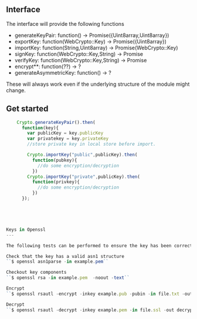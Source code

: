 Interface
---

The interface will provide the following functions
- generateKeyPair: function() -> Promise({Uint8array,Uint8array})
- exportKey: function(WebCrypto::Key) -> Promise({Uint8array})
- importKey: function(String,Uint8array) -> Promise(WebCrypto::Key)
- signKey: function(WebCrypto::Key,String) -> Promise 
- verifyKey: function(WebCrypto::Key,String) -> Promise
- encrypt**: function(??) -> ?
- generateAsymmetricKey: function() -> ?

These will always work even if the underlying structure of the module might change. 


Get started
---

```javascript
    Crypto.generateKeyPair().then(
      function(key){
        var publicKey = key.publicKey
        var privatekey = key.privateKey
        //store private key in local store before import.

        Crypto.importKey("public",publicKey).then(
          function(pubkey){
            //do some encryption/decryption
          })
        Crypto.importKey("private",publicKey).then(
          function(privkey){
            //do some encryption/decryption 
          })
      });





Keys in Openssl
---

The following tests can be performed to ensure the key has been correctly generated;

Check that the key has a valid asn1 structure
``$ openssl asn1parse -in example.pem``

Checkout key components
``$ openssl rsa -in example.pem  -noout -text``

Encrypt 
``$ openssl rsautl -encrypt -inkey example.pub -pubin -in file.txt -out file.ssl``

Decrypt
``$ openssl rsautl -decrypt -inkey example.pem -in file.ssl -out decrypted.txt``






